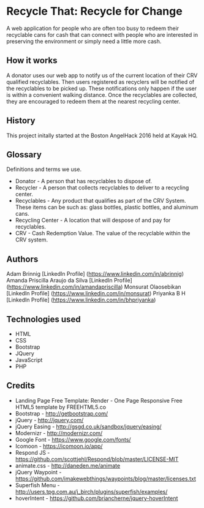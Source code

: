 # Recycle That: Recycle for Change
A web application for people who are often too busy to redeem their recyclable cans for cash that can connect with people who are interested in preserving the environment or simply need a little more cash. 

## How it works
A donator uses our web app to notify us of the current location of their CRV qualified recyclables.  Then users registered as recyclers will be notified of the recyclables to be picked up. These notifications only happen if the user is within a convenient walking distance. Once the recyclables are collected, they are encouraged to redeem them at the nearest recycling center.

## History
This project initally started at the Boston AngelHack 2016 held at Kayak HQ.

## Glossary
Definitions and terms we use.
* Donator - A person that has recyclables to dispose of.
* Recycler - A person that collects recyclables to deliver to a recycling center.
* Recyclables - Any product that qualifies as part of the CRV System.  These items can be such as: glass bottles, plastic bottles, and aluminum cans.
* Recycling Center - A location that will despose of and pay for recyclables.
* CRV - Cash Redemption Value. The value of the recyclable within the CRV system.

## Authors
Adam Brinnig [LinkedIn Profile] (https://www.linkedin.com/in/abrinnig)
Amanda Priscilla Araujo da Silva [LinkedIn Profile] (https://www.linkedin.com/in/amandapriscilla)
Monsurat Olaosebikan [LinkedIn Profile] (https://www.linkedin.com/in/monsurat)
Priyanka B H [LinkedIn Profile] (https://www.linkedin.com/in/bhpriyanka)

## Technologies used
* HTML
* CSS
* Bootstrap
* JQuery
* JavaScript
* PHP

## Credits
* Landing Page Free Template: Render - One Page Responsive Free HTML5 template by FREEHTML5.co
* Bootstrap - http://getbootstrap.com/
* jQuery - http://jquery.com/
* jQuery Easing - http://gsgd.co.uk/sandbox/jquery/easing/
* Modernizr - http://modernizr.com/
* Google Font - https://www.google.com/fonts/
* Icomoon - https://icomoon.io/app/
* Respond JS - https://github.com/scottjehl/Respond/blob/master/LICENSE-MIT
* animate.css - http://daneden.me/animate
* jQuery Waypoint - https://github.com/imakewebthings/waypoints/blog/master/licenses.txt
* Superfish Menu - http://users.tpg.com.au/j_birch/plugins/superfish/examples/
* hoverIntent - https://github.com/briancherne/jquery-hoverIntent
